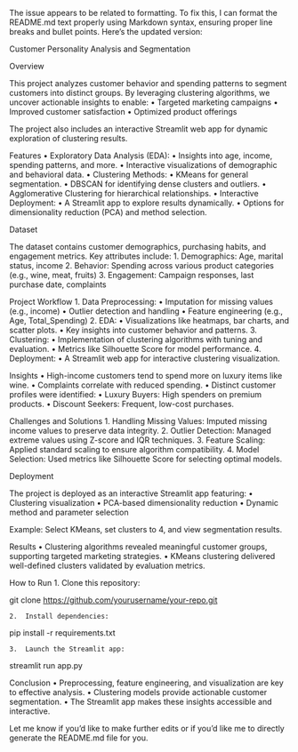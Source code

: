 The issue appears to be related to formatting. To fix this, I can format the README.md text properly using Markdown syntax, ensuring proper line breaks and bullet points. Here’s the updated version:

Customer Personality Analysis and Segmentation

Overview

This project analyzes customer behavior and spending patterns to segment customers into distinct groups. By leveraging clustering algorithms, we uncover actionable insights to enable:
	•	Targeted marketing campaigns
	•	Improved customer satisfaction
	•	Optimized product offerings

The project also includes an interactive Streamlit web app for dynamic exploration of clustering results.

Features
	•	Exploratory Data Analysis (EDA):
	•	Insights into age, income, spending patterns, and more.
	•	Interactive visualizations of demographic and behavioral data.
	•	Clustering Methods:
	•	KMeans for general segmentation.
	•	DBSCAN for identifying dense clusters and outliers.
	•	Agglomerative Clustering for hierarchical relationships.
	•	Interactive Deployment:
	•	A Streamlit app to explore results dynamically.
	•	Options for dimensionality reduction (PCA) and method selection.

Dataset

The dataset contains customer demographics, purchasing habits, and engagement metrics. Key attributes include:
	1.	Demographics: Age, marital status, income
	2.	Behavior: Spending across various product categories (e.g., wine, meat, fruits)
	3.	Engagement: Campaign responses, last purchase date, complaints

Project Workflow
	1.	Data Preprocessing:
	•	Imputation for missing values (e.g., income)
	•	Outlier detection and handling
	•	Feature engineering (e.g., Age, Total_Spending)
	2.	EDA:
	•	Visualizations like heatmaps, bar charts, and scatter plots.
	•	Key insights into customer behavior and patterns.
	3.	Clustering:
	•	Implementation of clustering algorithms with tuning and evaluation.
	•	Metrics like Silhouette Score for model performance.
	4.	Deployment:
	•	A Streamlit web app for interactive clustering visualization.

Insights
	•	High-income customers tend to spend more on luxury items like wine.
	•	Complaints correlate with reduced spending.
	•	Distinct customer profiles were identified:
	•	Luxury Buyers: High spenders on premium products.
	•	Discount Seekers: Frequent, low-cost purchases.

Challenges and Solutions
	1.	Handling Missing Values: Imputed missing income values to preserve data integrity.
	2.	Outlier Detection: Managed extreme values using Z-score and IQR techniques.
	3.	Feature Scaling: Applied standard scaling to ensure algorithm compatibility.
	4.	Model Selection: Used metrics like Silhouette Score for selecting optimal models.

Deployment

The project is deployed as an interactive Streamlit app featuring:
	•	Clustering visualization
	•	PCA-based dimensionality reduction
	•	Dynamic method and parameter selection

Example: Select KMeans, set clusters to 4, and view segmentation results.

Results
	•	Clustering algorithms revealed meaningful customer groups, supporting targeted marketing strategies.
	•	KMeans clustering delivered well-defined clusters validated by evaluation metrics.

How to Run
	1.	Clone this repository:

git clone https://github.com/yourusername/your-repo.git


	2.	Install dependencies:

pip install -r requirements.txt


	3.	Launch the Streamlit app:

streamlit run app.py



Conclusion
	•	Preprocessing, feature engineering, and visualization are key to effective analysis.
	•	Clustering models provide actionable customer segmentation.
	•	The Streamlit app makes these insights accessible and interactive.

Let me know if you’d like to make further edits or if you’d like me to directly generate the README.md file for you.
